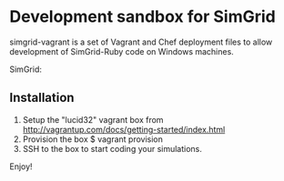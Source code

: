 Development sandbox for SimGrid
===============================

simgrid-vagrant is a set of Vagrant and Chef deployment files to allow
development of SimGrid-Ruby code on Windows machines.

SimGrid: 

Installation
------------

  1.  Setup the "lucid32" vagrant box from
      http://vagrantup.com/docs/getting-started/index.html
  2.  Provision the box
    $ vagrant provision
  3.  SSH to the box to start coding your simulations.

Enjoy!

